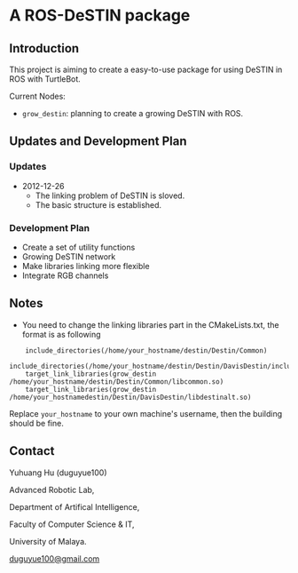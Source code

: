 A ROS-DeSTIN package
==============

## Introduction

This project is aiming to create a easy-to-use package for using DeSTIN in ROS with TurtleBot.

Current Nodes:

+ `grow_destin`: planning to create a growing DeSTIN with ROS.

## Updates and Development Plan

### Updates

+ 2012-12-26
  - The linking problem of DeSTIN is sloved.
  - The basic structure is established.

### Development Plan

+ Create a set of utility functions
+ Growing DeSTIN network
+ Make libraries linking more flexible
+ Integrate RGB channels

## Notes

+ You need to change the linking libraries part in the CMakeLists.txt, the format is as following

```
    include_directories(/home/your_hostname/destin/Destin/Common)
    include_directories(/home/your_hostname/destin/Destin/DavisDestin/include)
    target_link_libraries(grow_destin /home/your_hostname/destin/Destin/Common/libcommon.so)
    target_link_libraries(grow_destin /home/your_hostnamedestin/Destin/DavisDestin/libdestinalt.so)
```

Replace `your_hostname` to your own machine's username, then the building should be fine.

## Contact

Yuhuang Hu (duguyue100)

Advanced Robotic Lab,

Department of Artifical Intelligence,

Faculty of Computer Science & IT,

University of Malaya.

duguyue100@gmail.com
